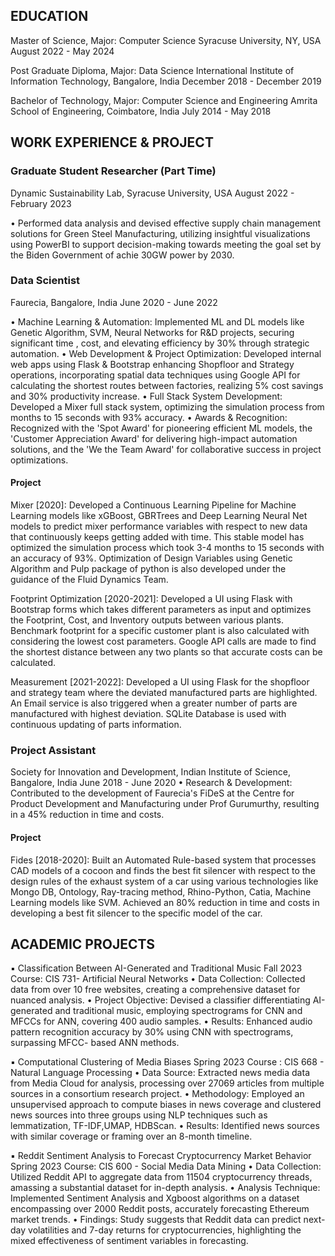 ## EDUCATION
Master of Science, Major: Computer Science
Syracuse University, NY, USA
August 2022 - May 2024

Post Graduate Diploma, Major: Data Science
International Institute of Information Technology, Bangalore, India
December 2018 - December 2019

Bachelor of Technology, Major: Computer Science and Engineering Amrita School of Engineering, Coimbatore, India 
July 2014 - May 2018

## WORK EXPERIENCE & PROJECT

### Graduate Student Researcher (Part Time)
Dynamic Sustainability Lab, Syracuse University, USA
August 2022 - February 2023

• Performed data analysis and devised effective supply chain management solutions for Green Steel Manufacturing, utilizing
insightful visualizations using PowerBI to support decision-making towards meeting the goal set by the Biden Government of achie 30GW power by 2030.

### Data Scientist
Faurecia, Bangalore, India
June 2020 - June 2022 
  
  • Machine Learning & Automation: Implemented ML and DL models like Genetic Algorithm, SVM, Neural Networks for
  R&D projects, securing significant time , cost, and elevating efficiency by 30% through strategic automation.
  • Web Development & Project Optimization: Developed internal web apps using Flask & Bootstrap enhancing Shopfloor
  and Strategy operations, incorporating spatial data techniques using Google API for calculating the shortest routes
  between factories, realizing 5% cost savings and 30% productivity increase.
  • Full Stack System Development: Developed a Mixer full stack system, optimizing the simulation process from months to
  15 seconds with 93% accuracy.
  • Awards & Recognition: Recognized with the 'Spot Award' for pioneering efficient ML models, the 'Customer Appreciation Award' for delivering high-impact automation solutions, and the 'We the Team Award' for collaborative success in project optimizations.
  
#### Project
Mixer [2020]: Developed a Continuous Learning Pipeline for Machine Learning models like xGBoost, GBRTrees and Deep Learning Neural Net models to predict mixer performance variables with respect to new data that continuously keeps getting added with time. This stable model has optimized the simulation process which took 3-4 months to 15 seconds with an accuracy of 93%. Optimization of Design Variables using Genetic Algorithm and Pulp package of python is also developed under the guidance of the Fluid Dynamics Team.

Footprint Optimization [2020-2021]: Developed a UI using Flask with Bootstrap forms which takes different parameters as input and optimizes the Footprint, Cost, and Inventory outputs between various plants. Benchmark footprint for a specific customer plant is also calculated with considering the lowest cost parameters. Google API calls are made to find the shortest distance between any two plants so that accurate costs can be calculated.

Measurement [2021-2022]: Developed a UI using Flask for the shopfloor and strategy team where the deviated manufactured parts are highlighted. An Email service is also triggered when a greater number of parts are manufactured with highest deviation. SQLite Database is used with continuous updating of parts information.

### Project Assistant
Society for Innovation and Development, Indian Institute of Science, Bangalore, India
June 2018 - June 2020 
• Research & Development: Contributed to the development of Faurecia's FiDeS at the Centre for Product Development and Manufacturing under Prof Gurumurthy, resulting in a 45% reduction in time and costs.

#### Project
Fides [2018-2020]: Built an Automated Rule-based system that processes CAD models of a cocoon and finds the best fit silencer with respect to the design rules of the exhaust system of a car using various technologies like Mongo DB, Ontology, Ray-tracing method, Rhino-Python, Catia, Machine Learning models like SVM. Achieved an 80% reduction in time and costs in developing a best fit silencer to the specific model of the car.

## ACADEMIC PROJECTS
▪ Classification Between AI-Generated and Traditional Music 
Fall 2023 
Course: CIS 731- Artificial Neural Networks
  • Data Collection: Collected data from over 10 free websites, creating a comprehensive dataset for nuanced analysis.
  • Project Objective: Devised a classifier differentiating AI-generated and traditional music, employing spectrograms for CNN and MFCCs for ANN, covering 400 audio samples.
  • Results: Enhanced audio pattern recognition accuracy by 30% using CNN with spectrograms, surpassing MFCC- based ANN methods.
  
▪ Computational Clustering of Media Biases 
Spring 2023 
Course : CIS 668 - Natural Language Processing
  • Data Source: Extracted news media data from Media Cloud for analysis, processing over 27069 articles from multiple sources in a consortium research project.
  • Methodology: Employed an unsupervised approach to compute biases in news coverage and clustered news sources into three groups using NLP techniques such as lemmatization, TF-IDF,UMAP, HDBScan.
  • Results: Identified news sources with similar coverage or framing over an 8-month timeline.
  
▪ Reddit Sentiment Analysis to Forecast Cryptocurrency Market Behavior 
Spring 2023 
Course: CIS 600 - Social Media Data Mining
  • Data Collection: Utilized Reddit API to aggregate data from 11504 cryptocurrency threads, amassing a substantial dataset for in-depth analysis.
  • Analysis Technique: Implemented Sentiment Analysis and Xgboost algorithms on a dataset encompassing over 2000 Reddit posts, accurately forecasting Ethereum market trends.
  • Findings: Study suggests that Reddit data can predict next-day volatilities and 7-day returns for cryptocurrencies, highlighting the mixed effectiveness of sentiment variables in forecasting.


